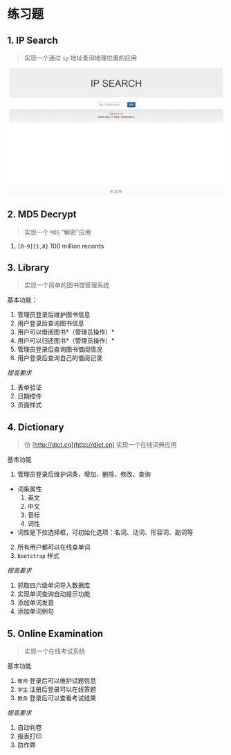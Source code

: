 # 练习题

## 1. IP Search

> 实现一个通过 `ip` 地址查询地理位置的应用

![IP Decrypt](../image/javaee/ip.png)

## 2. MD5 Decrypt

> 实现一个 `MD5` “解密”应用

1. `[0-9]{1,8}` 100 million records

## 3. Library

> 实现一个简单的图书馆管理系统

基本功能：
1. 管理员登录后维护图书信息
2. 用户登录后查询图书信息
3. 用户可以借阅图书*（管理员操作）*
4. 用户可以归还图书*（管理员操作）*
5. 管理员登录后查询图书借阅情况
6. 用户登录后查询自己的借阅记录

*提高要求*
1. 表单验证
2. 日期控件
2. 页面样式

## 4. Dictionary

> 仿 [http://dict.cn](http://dict.cn) 实现一个在线词典应用

基本功能
1. 管理员登录后维护词条，增加、删除、修改、查询
  - 词条属性
    1. 英文
    2. 中文
    3. 音标
    4. 词性
  - 词性是下拉选择框，可初始化选项：名词、动词、形容词、副词等
2. 所有用户都可以在线查单词
3. `Bootstrap` 样式

*提高要求*
1. 抓取四六级单词导入数据库
2. 实现单词查询自动提示功能
3. 添加单词发音
3. 添加单词例句

## 5. Online Examination

> 实现一个在线考试系统

基本功能
1. `教师` 登录后可以维护试题信息
2. `学生` 注册后登录可以在线答题
2. `教务` 登录后可以查看考试结果

*提高要求*
1. 自动判卷
2. 报表打印
3. 防作弊




















